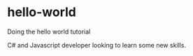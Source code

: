 # hello-world
Doing the hello world tutorial

C# and Javascript developer looking to learn some new skills.
